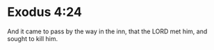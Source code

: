# Exodus 4:24

And it came to pass by the way in the inn, that the LORD met him, and sought to kill him.